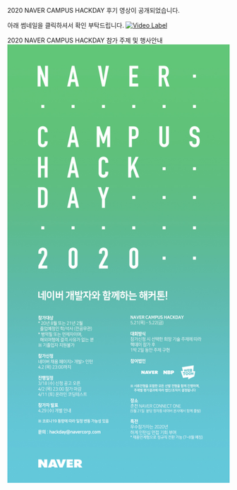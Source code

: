 2020 NAVER CAMPUS HACKDAY 후기 영상이 공개되었습니다.

아래 썸네일을 클릭하셔서 확인 부탁드립니다.
[![Video Label](https://img.youtube.com/vi/TuLhnwR0IaQ/0.jpg)](https://www.youtube.com/embed//TuLhnwR0IaQ)

2020 NAVER CAMPUS HACKDAY  참가 주제 및 행사안내
<img src="https://github.com/2020-NAVER-CAMPUS-HACKDAY/common/blob/master/2020_naver%20campus%20hackday.jpeg"/>
